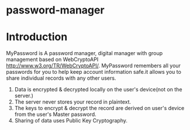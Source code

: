# password-manager

# Introduction
MyPassword is A password manager, digital manager with group management based on WebCryptoAPI http://www.w3.org/TR/WebCryptoAPI/. MyPassword remembers all your passwords for you to help keep account information safe.it allows you to share individual records with any other users.

1) Data is encrypted & decrypted locally on the user's device(not on the server.)
2) The server never stores your record in plaintext.
3) The keys to encrypt & decrypt the record are derived on user's device from the user's Master password.
4) Sharing of data uses Public Key Cryptography.

